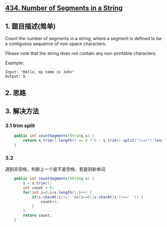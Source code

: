 ## [434. Number of Segments in a String](https://leetcode-cn.com/problems/number-of-segments-in-a-string/)

## 1. 题目描述(简单)

Count the number of segments in a string, where a segment is defined to be a contiguous sequence of non-space characters.

Please note that the string does not contain any non-printable characters.

Example:
```
Input: "Hello, my name is John"
Output: 5
```

## 2. 思路

## 3. 解决方法

### 3.1 trim split


```java 
    public int countSegments(String s) {
    	return s.trim().length() == 0 ? 0 : s.trim().split("\\s+").length; 
    }
```




### 3.2
遇到非空格，判断上一个是不是空格，若是则新单词

```java 
    public int countSegments(String s) {
    	s = s.trim();
    	int count = 0;
    	for(int i=0;i<s.length();i++) {
    		if(s.charAt(i)!=' '&&(i==0||s.charAt(i-1)==' ')) {
    			count++;
    		}
    	}
    	return count;
    }
```


